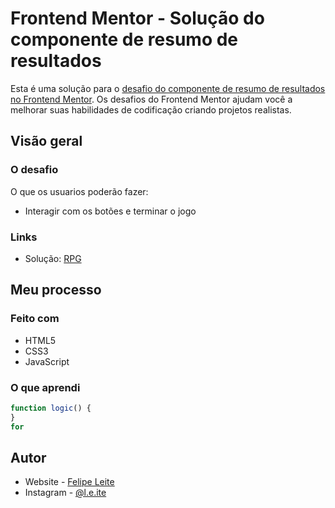 # Frontend Mentor - Solução do componente de resumo de resultados

Esta é uma solução para o [desafio do componente de resumo de resultados no Frontend Mentor](https://www.frontendmentor.io/challenges/results-summary-component-CE_K6s0maV). Os desafios do Frontend Mentor ajudam você a melhorar suas habilidades de codificação criando projetos realistas.

## Visão geral

### O desafio

O que os usuarios poderão fazer:

- Interagir com os botões e terminar o jogo


### Links
- Solução: [RPG](https://7felipeleite.github.io/mini-projetos/mini-rpg/)

## Meu processo

### Feito com

- HTML5
- CSS3
- JavaScript


### O que aprendi

```js
function logic() {
}
for 
```

## Autor

- Website - [Felipe Leite](https://github.com/7FelipeLeite)
- Instagram - [@l.e.ite](https://www.instagram.com/l.e.ite)
